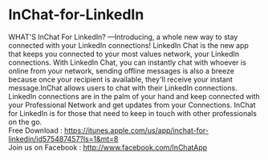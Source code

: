 InChat-for-LinkedIn
===================

WHAT'S InChat For LinkedIn? —Introducing, a whole new way to stay connected with your LinkedIn connections!  LinkedIn Chat is the new app that keeps you connected to your most values network, your LinkedIn connections. With LinkedIn Chat, you can instantly chat with whoever is online from your network, sending offline messages is also a breeze because once your recipient is available, they'll receive your instant message.InChat allows users to chat with their LinkedIn connections.  LinkedIn connections are in the palm of your hand and keep connected with your Professional Network and get updates from your Connections.  InChat for LinkedIn is for those that need to keep in touch with other professionals on the go.   
Free Download : https://itunes.apple.com/us/app/inchat-for-linkedin/id575487457?ls=1&mt=8                                         
Join us on Facebook : http://www.facebook.com/InChatApp